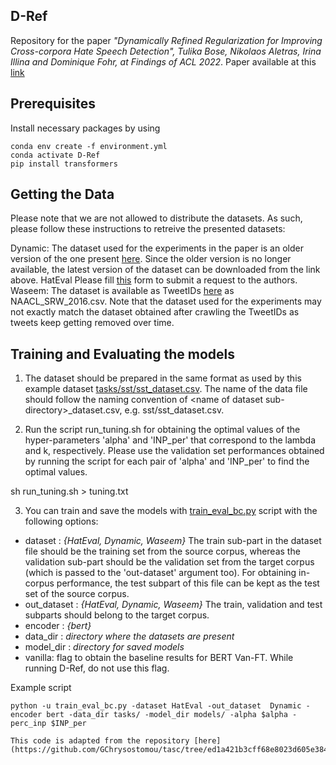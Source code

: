 ## D-Ref

Repository for the paper *"Dynamically Refined Regularization for Improving Cross-corpora Hate Speech Detection", Tulika Bose, Nikolaos Aletras, Irina Illina and Dominique Fohr, at Findings of ACL 2022*. Paper available at this [link](https://aclanthology.org/2022.findings-acl.32/)

## Prerequisites

Install necessary packages by using   

```
conda env create -f environment.yml
conda activate D-Ref
pip install transformers

```

## Getting the Data
Please note that we are not allowed to distribute the datasets. As such, please follow these instructions to retreive the presented datasets:

   Dynamic: The dataset used for the experiments in the paper is an older version of the one present [here](https://github.com/bvidgen/Dynamically-Generated-Hate-Speech-Dataset). Since the older version is no longer available, the latest version of the dataset can be downloaded from the link above.
   HatEval  Please fill [this](http://hatespeech.di.unito.it/hateval.html) form to submit a request to the authors.
   Waseem: The dataset is available as TweetIDs [here](https://github.com/zeeraktalat/hatespeech) as NAACL_SRW_2016.csv. Note that the dataset used for the experiments may not exactly match the dataset obtained after crawling the TweetIDs as tweets keep getting removed over time.


## Training and Evaluating the models
1. The dataset should be prepared in the same format as used by this example dataset [tasks/sst/sst_dataset.csv](). The name of the data file should follow the naming convention of \<name of dataset sub-directory\>\_dataset.csv, e.g. sst/sst_dataset.csv.

2. Run the script run_tuning.sh for obtaining the optimal values of the hyper-parameters 'alpha' and 'INP_per' that correspond to the lambda and k, respectively. Please use the validation set performances obtained by running the script for each pair of 'alpha' and 'INP_per' to find the optimal values.

sh run_tuning.sh > tuning.txt  

3. You can train and save the models with [train_eval_bc.py]() script with the following options:


* dataset : *{HatEval, Dynamic, Waseem}* The train sub-part in the dataset file should be the training set from the source corpus, whereas the validation sub-part should be the validation set from the target corpus (which is passed to the 'out-dataset' argument too). For obtaining in-corpus performance, the test subpart of this file can be kept as the test set of the source corpus. 
* out_dataset : *{HatEval, Dynamic, Waseem}* The train, validation and test subparts should belong to the target corpus.
* encoder : *{bert}* 
* data_dir : *directory where the datasets are present* 
* model_dir : *directory for saved models*
* vanilla: flag to obtain the baseline results for BERT Van-FT. While running D-Ref, do not use this flag.

Example script

``` 
python -u train_eval_bc.py -dataset HatEval -out_dataset  Dynamic -encoder bert -data_dir tasks/ -model_dir models/ -alpha $alpha -perc_inp $INP_per

This code is adapted from the repository [here](https://github.com/GChrysostomou/tasc/tree/ed1a421b3cff68e8023d605e384573b07b6c81d6)
